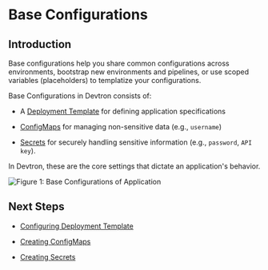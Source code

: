 # Base Configurations

## Introduction

Base configurations help you share common configurations across environments, bootstrap new environments and pipelines, or use scoped variables (placeholders) to templatize your configurations. 

Base Configurations in Devtron consists of: 

* A [Deployment Template](../../../reference/glossary.md#base-deployment-template) for defining application specifications

* [ConfigMaps](../../../reference/glossary.md#configmaps) for managing non-sensitive data (e.g., `username`)

* [Secrets](../../../reference/glossary.md#secrets) for securely handling sensitive information (e.g., `password`, `API key`). 

In Devtron, these are the core settings that dictate an application's behavior.

![Figure 1: Base Configurations of Application](https://devtron-public-asset.s3.us-east-2.amazonaws.com/images/creating-application/deployment-template/base-config-main.jpg)

## Next Steps

* [Configuring Deployment Template](deployment-template.md) 

* [Creating ConfigMaps](config-maps.md) 

* [Creating Secrets](secrets.md) 